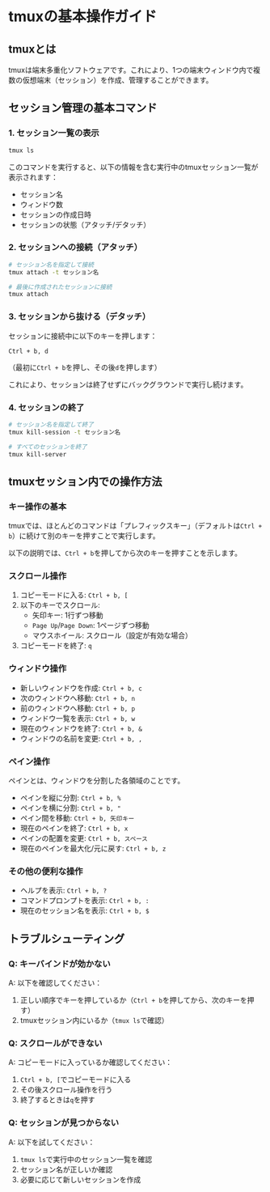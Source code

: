 # tmuxの基本操作ガイド

## tmuxとは

tmuxは端末多重化ソフトウェアです。これにより、1つの端末ウィンドウ内で複数の仮想端末（セッション）を作成、管理することができます。

## セッション管理の基本コマンド

### 1. セッション一覧の表示
```bash
tmux ls
```

このコマンドを実行すると、以下の情報を含む実行中のtmuxセッション一覧が表示されます：
- セッション名
- ウィンドウ数
- セッションの作成日時
- セッションの状態（アタッチ/デタッチ）

### 2. セッションへの接続（アタッチ）
```bash
# セッション名を指定して接続
tmux attach -t セッション名

# 最後に作成されたセッションに接続
tmux attach
```

### 3. セッションから抜ける（デタッチ）
セッションに接続中に以下のキーを押します：
```
Ctrl + b, d
```
（最初に`Ctrl + b`を押し、その後`d`を押します）

これにより、セッションは終了せずにバックグラウンドで実行し続けます。

### 4. セッションの終了
```bash
# セッション名を指定して終了
tmux kill-session -t セッション名

# すべてのセッションを終了
tmux kill-server
```

## tmuxセッション内での操作方法

### キー操作の基本
tmuxでは、ほとんどのコマンドは「プレフィックスキー」（デフォルトは`Ctrl + b`）に続けて別のキーを押すことで実行します。

以下の説明では、`Ctrl + b`を押してから次のキーを押すことを示します。

### スクロール操作
1. コピーモードに入る: `Ctrl + b, [`
2. 以下のキーでスクロール:
   - 矢印キー: 1行ずつ移動
   - `Page Up`/`Page Down`: 1ページずつ移動
   - マウスホイール: スクロール（設定が有効な場合）
3. コピーモードを終了: `q`

### ウィンドウ操作
- 新しいウィンドウを作成: `Ctrl + b, c`
- 次のウィンドウへ移動: `Ctrl + b, n`
- 前のウィンドウへ移動: `Ctrl + b, p`
- ウィンドウ一覧を表示: `Ctrl + b, w`
- 現在のウィンドウを終了: `Ctrl + b, &`
- ウィンドウの名前を変更: `Ctrl + b, ,`

### ペイン操作
ペインとは、ウィンドウを分割した各領域のことです。

- ペインを縦に分割: `Ctrl + b, %`
- ペインを横に分割: `Ctrl + b, "`
- ペイン間を移動: `Ctrl + b, 矢印キー`
- 現在のペインを終了: `Ctrl + b, x`
- ペインの配置を変更: `Ctrl + b, スペース`
- 現在のペインを最大化/元に戻す: `Ctrl + b, z`

### その他の便利な操作
- ヘルプを表示: `Ctrl + b, ?`
- コマンドプロンプトを表示: `Ctrl + b, :`
- 現在のセッション名を表示: `Ctrl + b, $`

## トラブルシューティング

### Q: キーバインドが効かない
A: 以下を確認してください：
1. 正しい順序でキーを押しているか（`Ctrl + b`を押してから、次のキーを押す）
2. tmuxセッション内にいるか（`tmux ls`で確認）

### Q: スクロールができない
A: コピーモードに入っているか確認してください：
1. `Ctrl + b, [`でコピーモードに入る
2. その後スクロール操作を行う
3. 終了するときは`q`を押す

### Q: セッションが見つからない
A: 以下を試してください：
1. `tmux ls`で実行中のセッション一覧を確認
2. セッション名が正しいか確認
3. 必要に応じて新しいセッションを作成
